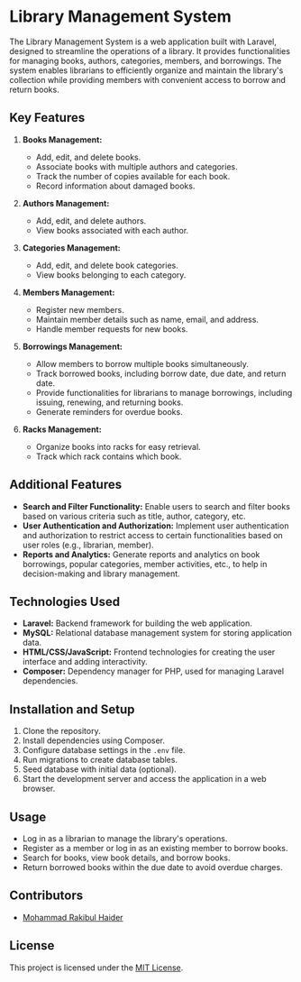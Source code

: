 # Library Management System

The Library Management System is a web application built with Laravel, designed to streamline the operations of a library. It provides functionalities for managing books, authors, categories, members, and borrowings. The system enables librarians to efficiently organize and maintain the library's collection while providing members with convenient access to borrow and return books.

## Key Features

1. **Books Management:**
   - Add, edit, and delete books.
   - Associate books with multiple authors and categories.
   - Track the number of copies available for each book.
   - Record information about damaged books.

2. **Authors Management:**
   - Add, edit, and delete authors.
   - View books associated with each author.

3. **Categories Management:**
   - Add, edit, and delete book categories.
   - View books belonging to each category.

4. **Members Management:**
   - Register new members.
   - Maintain member details such as name, email, and address.
   - Handle member requests for new books.

5. **Borrowings Management:**
   - Allow members to borrow multiple books simultaneously.
   - Track borrowed books, including borrow date, due date, and return date.
   - Provide functionalities for librarians to manage borrowings, including issuing, renewing, and returning books.
   - Generate reminders for overdue books.

6. **Racks Management:**
   - Organize books into racks for easy retrieval.
   - Track which rack contains which book.

## Additional Features

- **Search and Filter Functionality:** Enable users to search and filter books based on various criteria such as title, author, category, etc.
- **User Authentication and Authorization:** Implement user authentication and authorization to restrict access to certain functionalities based on user roles (e.g., librarian, member).
- **Reports and Analytics:** Generate reports and analytics on book borrowings, popular categories, member activities, etc., to help in decision-making and library management.

## Technologies Used

- **Laravel:** Backend framework for building the web application.
- **MySQL:** Relational database management system for storing application data.
- **HTML/CSS/JavaScript:** Frontend technologies for creating the user interface and adding interactivity.
- **Composer:** Dependency manager for PHP, used for managing Laravel dependencies.

## Installation and Setup

1. Clone the repository.
2. Install dependencies using Composer.
3. Configure database settings in the `.env` file.
4. Run migrations to create database tables.
5. Seed database with initial data (optional).
6. Start the development server and access the application in a web browser.

## Usage

- Log in as a librarian to manage the library's operations.
- Register as a member or log in as an existing member to borrow books.
- Search for books, view book details, and borrow books.
- Return borrowed books within the due date to avoid overdue charges.

## Contributors

- [Mohammad Rakibul Haider](https://github.com/phi-rakib)

## License

This project is licensed under the [MIT License](LICENSE).
